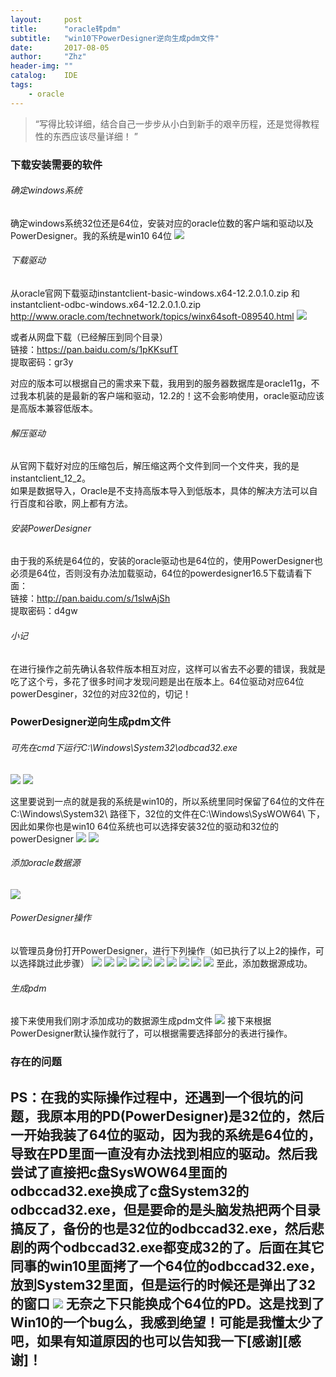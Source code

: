 ```yaml
---
layout:     post
title:      "oracle转pdm"
subtitle:   "win10下PowerDesigner逆向生成pdm文件"
date:       2017-08-05
author:     "Zhz"
header-img: ""
catalog:    IDE
tags:
    - oracle
---
```


> “写得比较详细，结合自己一步步从小白到新手的艰辛历程，还是觉得教程性的东西应该尽量详细！ ”


### 下载安装需要的软件

###### 确定windows系统

确定windows系统32位还是64位，安装对应的oracle位数的客户端和驱动以及PowerDesigner。我的系统是win10 64位
<img src="/img/in-post/20170805_oracle2pdm/1-1-1.jpg"/>

###### 下载驱动

从oracle官网下载驱动instantclient-basic-windows.x64-12.2.0.1.0.zip 和 instantclient-odbc-windows.x64-12.2.0.1.0.zip
<br>
<a href="http://www.oracle.com/technetwork/topics/winx64soft-089540.html">http://www.oracle.com/technetwork/topics/winx64soft-089540.html</a>
<img src="/img/in-post/20170805_oracle2pdm/1-2-1.jpg"/>

或者从网盘下载（已经解压到同个目录）
<br>
链接：<a href="https://pan.baidu.com/s/1pKKsufT">https://pan.baidu.com/s/1pKKsufT</a>
<br>
提取密码：gr3y

对应的版本可以根据自己的需求来下载，我用到的服务器数据库是oracle11g，不过我本机装的是最新的客户端和驱动，12.2的！这不会影响使用，oracle驱动应该是高版本兼容低版本。

###### 解压驱动

从官网下载好对应的压缩包后，解压缩这两个文件到同一个文件夹，我的是instantclient_12_2。
<br>
如果是数据导入，Oracle是不支持高版本导入到低版本，具体的解决方法可以自行百度和谷歌，网上都有方法。

###### 安装PowerDesigner

由于我的系统是64位的，安装的oracle驱动也是64位的，使用PowerDesigner也必须是64位，否则没有办法加载驱动，64位的powerdesigner16.5下载请看下面：
<br>
链接：<a href="http://pan.baidu.com/s/1slwAjSh">http://pan.baidu.com/s/1slwAjSh</a>
<br>
提取密码：d4gw

###### 小记

在进行操作之前先确认各软件版本相互对应，这样可以省去不必要的错误，我就是吃了这个亏，多花了很多时间才发现问题是出在版本上。64位驱动对应64位powerDesginer，32位的对应32位的，切记！

### PowerDesigner逆向生成pdm文件

###### 可先在cmd下运行C:\Windows\System32\odbcad32.exe

<img src="/img/in-post/20170805_oracle2pdm/2-1-1.jpg"/>
<img src="/img/in-post/20170805_oracle2pdm/2-1-2.jpg"/>

这里要说到一点的就是我的系统是win10的，所以系统里同时保留了64位的文件在 
C:\Windows\System32\  路径下，32位的文件在C:\Windows\SysWOW64\ 下，因此如果你也是win10 64位系统也可以选择安装32位的驱动和32位的powerDesigner
<img src="/img/in-post/20170805_oracle2pdm/2-1-3.jpg"/>
<img src="/img/in-post/20170805_oracle2pdm/2-1-4.jpg"/>

###### 添加oracle数据源

<img src="/img/in-post/20170805_oracle2pdm/2-2-1.jpg"/>

###### PowerDesigner操作

以管理员身份打开PowerDesigner，进行下列操作（如已执行了以上2的操作，可以选择跳过此步骤）
<img src="/img/in-post/20170805_oracle2pdm/2-3-1.jpg"/>
<img src="/img/in-post/20170805_oracle2pdm/2-3-2.jpg"/>
<img src="/img/in-post/20170805_oracle2pdm/2-3-3.jpg"/>
<img src="/img/in-post/20170805_oracle2pdm/2-3-4.jpg"/>
<img src="/img/in-post/20170805_oracle2pdm/2-3-5.jpg"/>
<img src="/img/in-post/20170805_oracle2pdm/2-3-6.jpg"/>
<img src="/img/in-post/20170805_oracle2pdm/2-3-7.jpg"/>
<img src="/img/in-post/20170805_oracle2pdm/2-3-8.jpg"/>
<img src="/img/in-post/20170805_oracle2pdm/2-3-9.jpg"/>
<img src="/img/in-post/20170805_oracle2pdm/2-3-10.jpg"/>
至此，添加数据源成功。

###### 生成pdm

接下来使用我们刚才添加成功的数据源生成pdm文件
<img src="/img/in-post/20170805_oracle2pdm/2-4-1.jpg"/>
接下来根据PowerDesigner默认操作就行了，可以根据需要选择部分的表进行操作。

### 存在的问题

PS：在我的实际操作过程中，还遇到一个很坑的问题，我原本用的PD(PowerDesigner)是32位的，然后一开始我装了64位的驱动，因为我的系统是64位的，导致在PD里面一直没有办法找到相应的驱动。然后我尝试了直接把c盘SysWOW64里面的odbccad32.exe换成了c盘System32的odbccad32.exe，但是要命的是头脑发热把两个目录搞反了，备份的也是32位的odbccad32.exe，然后悲剧的两个odbccad32.exe都变成32的了。后面在其它同事的win10里面拷了一个64位的odbccad32.exe，放到System32里面，但是运行的时候还是弹出了32的窗口
<img src="/img/in-post/20170805_oracle2pdm/q-1-1.jpg"/>
无奈之下只能换成个64位的PD。这是找到了Win10的一个bug么，我感到绝望！可能是我懂太少了吧，如果有知道原因的也可以告知我一下[感谢][感谢]！
---